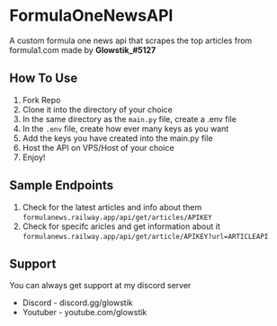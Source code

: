 # FormulaOneNewsAPI
A custom formula one news api that scrapes the top articles from formula1.com made by **Glowstik_#5127**


## How To Use
1. Fork Repo
2. Clone it into the directory of your choice
3. In the same directory as the `main.py` file, create a .env file
4. In the `.env` file, create how ever many keys as you want
5. Add the keys you have created into the main.py file
6. Host the API on VPS/Host of your choice
7. Enjoy!

## Sample Endpoints
1. Check for the latest articles and info about them
`formulanews.railway.app/api/get/articles/APIKEY`
2. Check for specifc aricles and get information about it
`formulanews.railway.app/api/get/article/APIKEY?url=ARTICLEAPI`

## Support
You can always get support at my discord server
- Discord - discord.gg/glowstik
- Youtuber - youtube.com/glowstik

